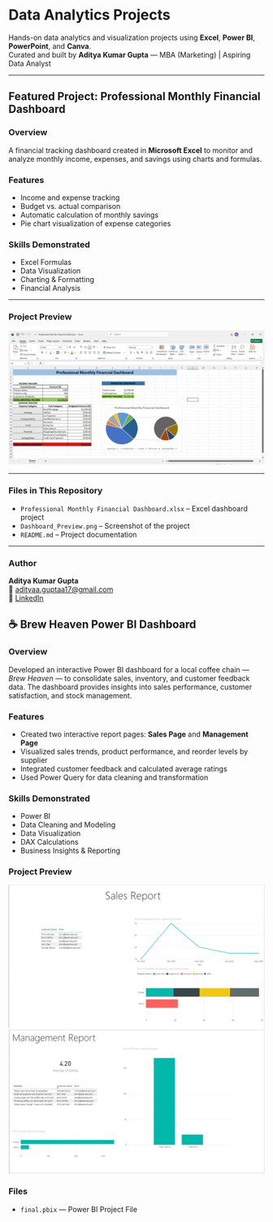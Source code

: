  # Data Analytics Projects

Hands-on data analytics and visualization projects using **Excel**, **Power BI**, **PowerPoint**, and **Canva**.  
Curated and built by **Aditya Kumar Gupta** — MBA (Marketing) | Aspiring Data Analyst  

---

## Featured Project: Professional Monthly Financial Dashboard

### Overview
A financial tracking dashboard created in **Microsoft Excel** to monitor and analyze monthly income, expenses, and savings using charts and formulas.

### Features
- Income and expense tracking  
- Budget vs. actual comparison  
- Automatic calculation of monthly savings  
- Pie chart visualization of expense categories  

### Skills Demonstrated
- Excel Formulas  
- Data Visualization  
- Charting & Formatting  
- Financial Analysis  

---

### Project Preview
![Dashboard Preview](Dashboard_Preview.png)

---

### Files in This Repository
- `Professional Monthly Financial Dashboard.xlsx` – Excel dashboard project  
- `Dashboard_Preview.png` – Screenshot of the project  
- `README.md` – Project documentation  

---

### Author
**Aditya Kumar Gupta**  
📧 adityaa.guptaa17@gmail.com  
🔗 [LinkedIn](https://www.linkedin.com/in/aditya-kumar-gupta-46ab23159/)  

## ☕ Brew Heaven Power BI Dashboard

### Overview
Developed an interactive Power BI dashboard for a local coffee chain — *Brew Heaven* — to consolidate sales, inventory, and customer feedback data. The dashboard provides insights into sales performance, customer satisfaction, and stock management.

### Features
- Created two interactive report pages: **Sales Page** and **Management Page**
- Visualized sales trends, product performance, and reorder levels by supplier
- Integrated customer feedback and calculated average ratings
- Used Power Query for data cleaning and transformation

### Skills Demonstrated
- Power BI
- Data Cleaning and Modeling
- Data Visualization
- DAX Calculations
- Business Insights & Reporting

### Project Preview
![Sales Page](./Sales_Page.png)
![Management Page](./Management_Page.png)

### Files
- `final.pbix` — Power BI Project File
